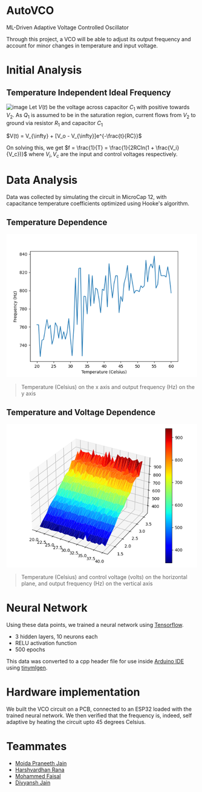 # AutoVCO
ML-Driven Adaptive Voltage Controlled Oscillator

Through this project, a VCO will be able to adjust its output frequency and account for minor changes in temperature and input voltage.

# Initial Analysis
## Temperature Independent Ideal Frequency
![image](https://github.com/PraneethJain/EWS/assets/49565677/dd9e5681-d60e-4f93-b95c-bb9e242f6445)
Let $V(t)$ be the voltage across capacitor $C_1$ with positive towards $V_2$. As $Q_1$ is assumed to be in the saturation region, current flows from $V_2$ to ground via resistor $R_1$ and capacitor $C_1$

$V(t) = V_{\infty} + [V_o - V_{\infty}]e^{-\frac{t}{RC}}$

On solving this, we get
$f = \frac{1}{T} = \frac{1}{2RCln(1 + \frac{V_i}{V_c})}$ where $V_i, V_c$ are the input and control voltages respectively.

# Data Analysis
Data was collected by simulating the circuit in MicroCap 12, with capacitance temperature coefficients optimized using Hooke's algorithm.
## Temperature Dependence
![2D plot](plots/2D.png)
> Temperature (Celsius) on the x axis and output frequency (Hz) on the y axis
## Temperature and Voltage Dependence
![3D plot](plots/3D.png)
> Temperature (Celsius) and control voltage (volts) on the horizontal plane, and output frequency (Hz) on the vertical axis

# Neural Network
Using these data points, we trained a neural network using [Tensorflow](https://www.tensorflow.org/).
- 3 hidden layers, 10 neurons each
- RELU activation function
- 500 epochs

This data was converted to a cpp header file for use inside [Arduino IDE](https://www.arduino.cc/en/software/) using [tinymlgen](https://github.com/eloquentarduino/tinymlgen).

# Hardware implementation
We built the VCO circuit on a PCB, connected to an ESP32 loaded with the trained neural network. We then verified that the frequency is, indeed, self adaptive by heating the circuit upto 45 degrees Celsius.

# Teammates
- [Moida Praneeth Jain](https://github.com/PraneethJain)
- [Harshvardhan Rana](https://github.com/harshvardhanrana)
- [Mohammed Faisal](https://github.com/JerseysGet)
- [Divyansh Jain](https://github.com/divyansh1702)
